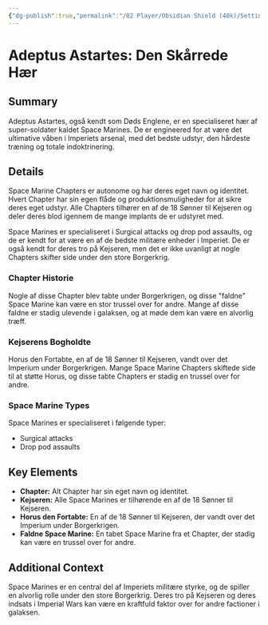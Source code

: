 ```yaml
---
{"dg-publish":true,"permalink":"/02 Player/Obsidian Shield (40k)/Setting Lore/Adeptus Astartes_ Den Skårrede Hær/","title":"Adeptus Astartes","tags":["Imperium","Space Marines","Chapter","Armee","Kejseren","Horus den Fortabte"]}
---
```



# Adeptus Astartes: Den Skårrede Hær

## Summary
Adeptus Astartes, også kendt som Døds Englene, er en specialiseret hær af super-soldater kaldet Space Marines. De er engineered for at være det ultimative våben i Imperiets arsenal, med det bedste udstyr, den hårdeste træning og totale indoktrinering.

## Details
Space Marine Chapters er autonome og har deres eget navn og identitet. Hvert Chapter har sin egen flåde og produktionsmuligheder for at sikre deres eget udstyr. Alle Chapters tilhører en af de 18 Sønner til Kejseren og deler deres blod igennem de mange implants de er udstyret med.

Space Marines er specialiseret i Surgical attacks og drop pod assaults, og de er kendt for at være en af de bedste militære enheder i Imperiet. De er også kendt for deres tro på Kejseren, men det er ikke uvanligt at nogle Chapters skifter side under den store Borgerkrig.

### Chapter Historie
Nogle af disse Chapter blev tabte under Borgerkrigen, og disse "faldne" Space Marine kan være en stor trussel over for andre. Mange af disse faldne er stadig ulevende i galaksen, og at møde dem kan være en alvorlig træff.

### Kejserens Bogholdte
Horus den Fortabte, en af de 18 Sønner til Kejseren, vandt over det Imperium under Borgerkrigen. Mange Space Marine Chapters skiftede side til at støtte Horus, og disse tabte Chapters er stadig en trussel over for andre.

### Space Marine Types
Space Marines er specialiseret i følgende typer:

- Surgical attacks
- Drop pod assaults

## Key Elements

- **Chapter:** Alt Chapter har sin eget navn og identitet.
- **Kejseren:** Alle Space Marines er tilhørende en af de 18 Sønner til Kejseren.
- **Horus den Fortabte:** En af de 18 Sønner til Kejseren, der vandt over det Imperium under Borgerkrigen.
- **Faldne Space Marine:** En tabet Space Marine fra et Chapter, der stadig kan være en trussel over for andre.

## Additional Context
Space Marines er en central del af Imperiets militære styrke, og de spiller en alvorlig rolle under den store Borgerkrig. Deres tro på Kejseren og deres indsats i Imperial Wars kan være en kraftfuld faktor over for andre factioner i galaksen.